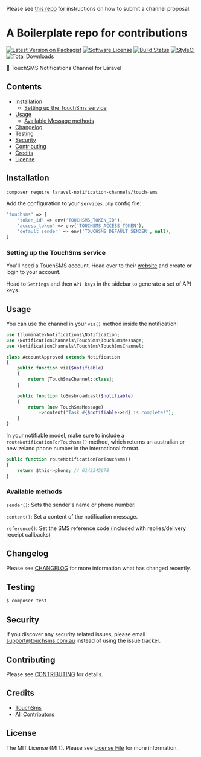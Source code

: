 Please see [this repo](https://github.com/laravel-notification-channels/channels) for instructions on how to submit a channel proposal.

# A Boilerplate repo for contributions

[![Latest Version on Packagist](https://img.shields.io/packagist/v/laravel-notification-channels/touch-sms.svg?style=flat-square)](https://packagist.org/packages/laravel-notification-channels/touch-sms)
[![Software License](https://img.shields.io/badge/license-MIT-brightgreen.svg?style=flat-square)](LICENSE.md)
[![Build Status](https://img.shields.io/travis/laravel-notification-channels/touch-sms/master.svg?style=flat-square)](https://travis-ci.org/laravel-notification-channels/touch-sms)
[![StyleCI](https://styleci.io/repos/339892204/shield)](https://styleci.io/repos/339892204)
[![Total Downloads](https://img.shields.io/packagist/dt/laravel-notification-channels/touch-sms.svg?style=flat-square)](https://packagist.org/packages/laravel-notification-channels/touch-sms)

📲  TouchSMS Notifications Channel for Laravel

## Contents

- [Installation](#installation)
	- [Setting up the TouchSms service](#setting-up-the-TouchSms-service)
- [Usage](#usage)
	- [Available Message methods](#available-message-methods)
- [Changelog](#changelog)
- [Testing](#testing)
- [Security](#security)
- [Contributing](#contributing)
- [Credits](#credits)
- [License](#license)


## Installation

```bash
composer require laravel-notification-channels/touch-sms
```

Add the configuration to your `services.php` config file:

```php
'touchsms' => [
    'token_id' => env('TOUCHSMS_TOKEN_ID'),
    'access_token' => env('TOUCHSMS_ACCESS_TOKEN'),
    'default_sender' => env('TOUCHSMS_DEFAULT_SENDER', null),
]
```

### Setting up the TouchSms service

You'll need a TouchSMS account. Head over to their [website](https://www.touchsms.com.au/) and create or login to your account.

Head to `Settings` and then `API keys` in the sidebar to generate a set of API keys.

## Usage

You can use the channel in your `via()` method inside the notification:

```php
use Illuminate\Notifications\Notification;
use \NotificationChannels\TouchSms\TouchSmsMessage;
use \NotificationChannels\TouchSms\TouchSmsChannel;

class AccountApproved extends Notification
{
    public function via($notifiable)
    {
        return [TouchSmsChannel::class];
    }

    public function toSmsbroadcast($notifiable)
    {
        return (new TouchSmsMessage)
            ->content("Task #{$notifiable->id} is complete!");
    }
}
```

In your notifiable model, make sure to include a `routeNotificationForTouchsms()` method, which returns an australian or new zeland phone number in the international format.

```php
public function routeNotificationForTouchsms()
{
    return $this->phone; // 6142345678
}
```

### Available methods

`sender()`: Sets the sender's name or phone number.

`content()`: Set a content of the notification message.

`reference()`: Set the SMS reference code (included with replies/delivery receipt callbacks)

## Changelog

Please see [CHANGELOG](CHANGELOG.md) for more information what has changed recently.

## Testing

``` bash
$ composer test
```

## Security

If you discover any security related issues, please email support@touchsms.com.au instead of using the issue tracker.

## Contributing

Please see [CONTRIBUTING](CONTRIBUTING.md) for details.

## Credits

- [TouchSms](https://github.com/touchsms)
- [All Contributors](../../contributors)

## License

The MIT License (MIT). Please see [License File](LICENSE.md) for more information.
